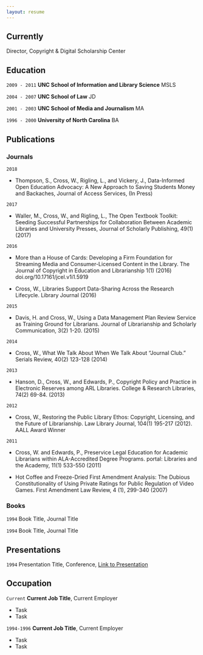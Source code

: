 ```yaml
---
layout: resume
---
```

## Currently

Director, Copyright & Digital Scholarship Center

## Education

`2009 - 2011`
__UNC School of Information and Library Science__
MSLS

`2004 - 2007`
__UNC School of Law__
JD 

`2001 - 2003`
__UNC School of Media and Journalism__
MA 

`1996 - 2000`
__University of North Carolina__
BA

## Publications

<!-- A list is also available [online](http://scholar.google.co.uk/citations?user=LTOTl0YAAAAJ) -->

### Journals

`2018`
- Thompson, S., Cross, W., Rigling, L., and Vickery, J., Data-Informed Open Education Advocacy: A New Approach to Saving Students Money and Backaches, Journal of Access Services, (In Press)

`2017`
- Waller, M., Cross, W., and Rigling, L., The Open Textbook Toolkit: Seeding Successful Partnerships for Collaboration Between Academic Libraries and University Presses, Journal of Scholarly Publishing, 49(1) (2017)

`2016`
- More than a House of Cards: Developing a Firm Foundation for Streaming Media and Consumer-Licensed Content in the Library. The Journal of Copyright in Education and Librarianship 1(1) (2016) doi.org/10.17161/jcel.v1i1.5919

- Cross, W., Libraries Support Data-Sharing Across the Research Lifecycle. Library Journal (2016)

`2015`
- Davis, H. and Cross, W., Using a Data Management Plan Review Service as Training Ground for Librarians. Journal of Librarianship and Scholarly Communication, 3(2) 1-20. (2015)

`2014`
- Cross, W., What We Talk About When We Talk About “Journal Club.” Serials Review, 40(2) 123-128 (2014)

`2013`
- Hanson, D., Cross, W., and Edwards, P., Copyright Policy and Practice in Electronic Reserves among ARL Libraries. College & Research Libraries, 74(2) 69-84. (2013)

`2012`
- Cross, W., Restoring the Public Library Ethos: Copyright, Licensing, and the Future of Librarianship. Law Library Journal, 104(1) 195-217 (2012). AALL Award Winner

`2011`
- Cross, W. and Edwards, P., Preservice Legal Education for Academic Librarians within ALA-Accredited Degree Programs. portal: Libraries and the Academy, 11(1) 533-550 (2011)

- Hot Coffee and Freeze-Dried First Amendment Analysis: The Dubious Constitutionality of Using Private Ratings for Public Regulation of Video Games. First Amendment Law Review, 4 (1), 299-340 (2007)

### Books

`1994`
Book Title, Journal Title

`1994`
Book Title, Journal Title


## Presentations

`1994`
Presentation Title, Conference, <a href="http://MyWebsite.tld/presentation1">Link to Presentation</a>


## Occupation

`Current`
__Current Job Title__, Current Employer 

- Task
- Task

`1994-1996`
__Current Job Title__, Current Employer 

- Task
- Task



<!-- ### Footer

Last updated: May 2013 -->


